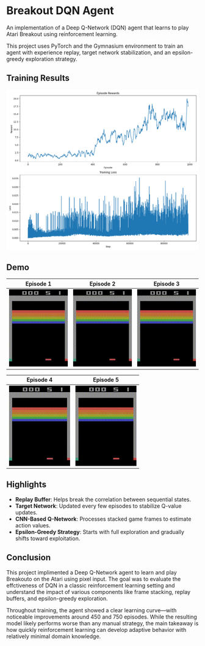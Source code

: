 # Breakout DQN Agent

An implementation of a Deep Q-Network (DQN) agent that learns to play Atari Breakout using reinforcement learning.

This project uses PyTorch and the Gymnasium environment to train an agent with experience replay, target network stabilization, and an epsilon-greedy exploration strategy.

## Training Results

![training_results](training_results.png?raw=true)

## Demo

| Episode 1 | Episode 2 | Episode 3 | 
|-----------|-----------|-----------|
| ![Episode 1](videos/breakout/breakout-episode-0.gif) | ![Episode 2](videos/breakout/breakout-episode-1.gif) | ![Episode 3](videos/breakout/breakout-episode-2.gif) | 

| Episode 4 | Episode 5 |
|-----------|-----------|
| ![Episode 4](videos/breakout/breakout-episode-3.gif) | ![Episode 5](videos/breakout/breakout-episode-4.gif) |

## Highlights

- **Replay Buffer**: Helps break the correlation between sequential states.
- **Target Network**: Updated every few episodes to stabilize Q-value updates.
- **CNN-Based Q-Network**: Processes stacked game frames to estimate action values.
- **Epsilon-Greedy Strategy**: Starts with full exploration and gradually shifts toward exploitation.

## Conclusion

This project implimented a Deep Q-Network agent to learn and play Breakouto on the Atari using pixel input. The goal was to evaluate the effctiveness of DQN in a classic reinforcement learning setting and understand the impact of various components like frame stacking, replay buffers, and epsilon-greedy exploration.

Throughout training, the agent showed a clear learning curve—with noticeable improvements around 450 and 750 episodes. While the resulting model likely performs worse than any manual strategy, the main takeaway is how quickly reinforcement learning can develop adaptive behavior with relatively minimal domain knowledge.
